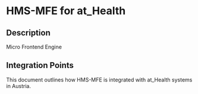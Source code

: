 # HMS-MFE for at_Health

## Description

Micro Frontend Engine

## Integration Points

This document outlines how HMS-MFE is integrated with at_Health systems in Austria.
